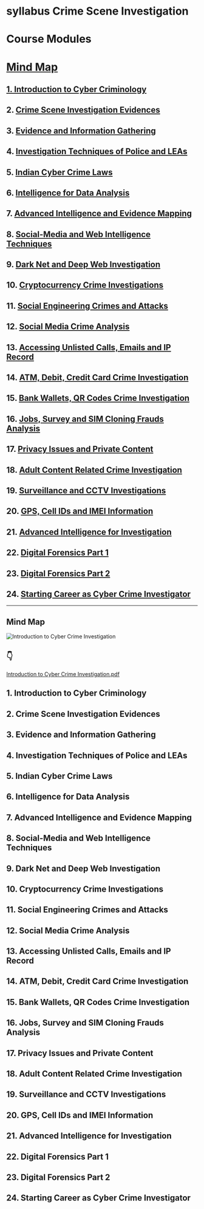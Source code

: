 # syllabus  Crime Scene Investigation 


 # Course Modules
# [Mind Map ](#mind-map)
## [1. Introduction to Cyber Criminology](#introduction-to-cyber-criminology)
## 2. [Crime Scene Investigation Evidences](#crime-scene-investigation-evidences)
## 3. [Evidence and Information Gathering](#evidence-and-information-gathering)
## 4. [Investigation Techniques of Police and LEAs](#investigation-techniques-of-police-and-leas)
## 5. [Indian Cyber Crime Laws](#indian-cyber-crime-laws)
## 6. [Intelligence for Data Analysis](#intelligence-for-data-analysis)
## 7. [Advanced Intelligence and Evidence Mapping](#advanced-intelligence-and-evidence-mapping)
## 8. [Social-Media and Web Intelligence Techniques](#social-media-and-web-intelligence-techniques)
## 9. [Dark Net and Deep Web Investigation](#dark-net-and-deep-web-investigation)
## 10. [Cryptocurrency Crime Investigations](#cryptocurrency-crime-investigations)
## 11. [Social Engineering Crimes and Attacks](#social-engineering-crimes-and-attacks)
## 12. [Social Media Crime Analysis](#social-media-crime-analysis)
## 13. [Accessing Unlisted Calls, Emails and IP Record](#accessing-unlisted-calls-emails-and-ip-record)
## 14. [ATM, Debit, Credit Card Crime Investigation](#atm-debit-credit-card-crime-investigation)
## 15. [Bank Wallets, QR Codes Crime Investigation](#bank-wallets-qr-codes-crime-investigation)
## 16. [Jobs, Survey and SIM Cloning Frauds Analysis](#jobs-survey-and-sim-cloning-frauds-analysis)
## 17. [Privacy Issues and Private Content](#privacy-issues-and-private-content)
## 18. [Adult Content Related Crime Investigation](#adult-content-related-crime-investigation)
## 19. [Surveillance and CCTV Investigations](#surveillance-and-cctv-investigations)
## 20. [GPS, Cell IDs and IMEI Information](#gps-cell-ids-and-imei-information)
## 21. [Advanced Intelligence for Investigation](#advanced-intelligence-for-investigation)
## 22. [Digital Forensics Part 1](#digital-forensics-part-1)
## 23. [Digital Forensics Part 2](#digital-forensics-part-2)
## 24. [Starting Career as Cyber Crime Investigator](#starting-career-as-cyber-crime-investigator)

---

## <a name="Mind-Map"></a>Mind Map 


![Introduction to Cyber Crime Investigation](https://github.com/user-attachments/assets/42101c3d-1fc2-4631-99a4-c26ed3e341ee)



## 👇
[Introduction to Cyber Crime Investigation.pdf](https://github.com/user-attachments/files/17174605/Introduction.to.Cyber.Crime.Investigation.pdf)




## <a name="introduction-to-cyber-criminology"></a>1. Introduction to Cyber Criminology

## <a name="crime-scene-investigation-evidences"></a>2. Crime Scene Investigation Evidences

## <a name="evidence-and-information-gathering"></a>3. Evidence and Information Gathering

## <a name="investigation-techniques-of-police-and-leas"></a>4. Investigation Techniques of Police and LEAs

## <a name="indian-cyber-crime-laws"></a>5. Indian Cyber Crime Laws

## <a name="intelligence-for-data-analysis"></a>6. Intelligence for Data Analysis

## <a name="advanced-intelligence-and-evidence-mapping"></a>7. Advanced Intelligence and Evidence Mapping

## <a name="social-media-and-web-intelligence-techniques"></a>8. Social-Media and Web Intelligence Techniques

## <a name="dark-net-and-deep-web-investigation"></a>9. Dark Net and Deep Web Investigation

## <a name="cryptocurrency-crime-investigations"></a>10. Cryptocurrency Crime Investigations

## <a name="social-engineering-crimes-and-attacks"></a>11. Social Engineering Crimes and Attacks

## <a name="social-media-crime-analysis"></a>12. Social Media Crime Analysis

## <a name="accessing-unlisted-calls-emails-and-ip-record"></a>13. Accessing Unlisted Calls, Emails and IP Record

## <a name="atm-debit-credit-card-crime-investigation"></a>14. ATM, Debit, Credit Card Crime Investigation

## <a name="bank-wallets-qr-codes-crime-investigation"></a>15. Bank Wallets, QR Codes Crime Investigation

## <a name="jobs-survey-and-sim-cloning-frauds-analysis"></a>16. Jobs, Survey and SIM Cloning Frauds Analysis

## <a name="privacy-issues-and-private-content"></a>17. Privacy Issues and Private Content

## <a name="adult-content-related-crime-investigation"></a>18. Adult Content Related Crime Investigation

## <a name="surveillance-and-cctv-investigations"></a>19. Surveillance and CCTV Investigations

## <a name="gps-cell-ids-and-imei-information"></a>20. GPS, Cell IDs and IMEI Information

## <a name="advanced-intelligence-for-investigation"></a>21. Advanced Intelligence for Investigation

## <a name="digital-forensics-part-1"></a>22. Digital Forensics Part 1

## <a name="digital-forensics-part-2"></a>23. Digital Forensics Part 2

## <a name="starting-career-as-cyber-crime-investigator"></a>24. Starting Career as Cyber Crime Investigator

